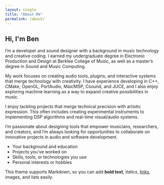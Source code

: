```yaml
---
layout: single
title: "About Me"
permalink: /about/
---
```


## Hi, I'm Ben
I’m a developer and sound designer with a background in music technology and creative coding. I earned my undergraduate degree in Electronic Production and Design at Berklee College of Music, as well as a master’s degree in Sound and Music Computing.

My work focuses on creating audio tools, plugins, and interactive systems that merge technology with creativity. I have experience developing in C++, CMake, OpenGL, PortAudio, Max/MSP, Csound, and JUCE, and I also enjoy exploring machine learning as a way to expand creative possibilities in music.

I enjoy tackling projects that merge technical precision with artistic expression. This often includes creating experimental instruments to implementing DSP algorithms and real-time visual/audio systems.

I’m passionate about designing tools that empower musicians, researchers, and creators, and I’m always looking for opportunities to collaborate on innovative projects in audio and software development.

- Your background and education  
- Projects you’ve worked on  
- Skills, tools, or technologies you use  
- Personal interests or hobbies  

This theme supports Markdown, so you can add **bold text**, *italics*, [links](https://example.com), images, and lists easily.
